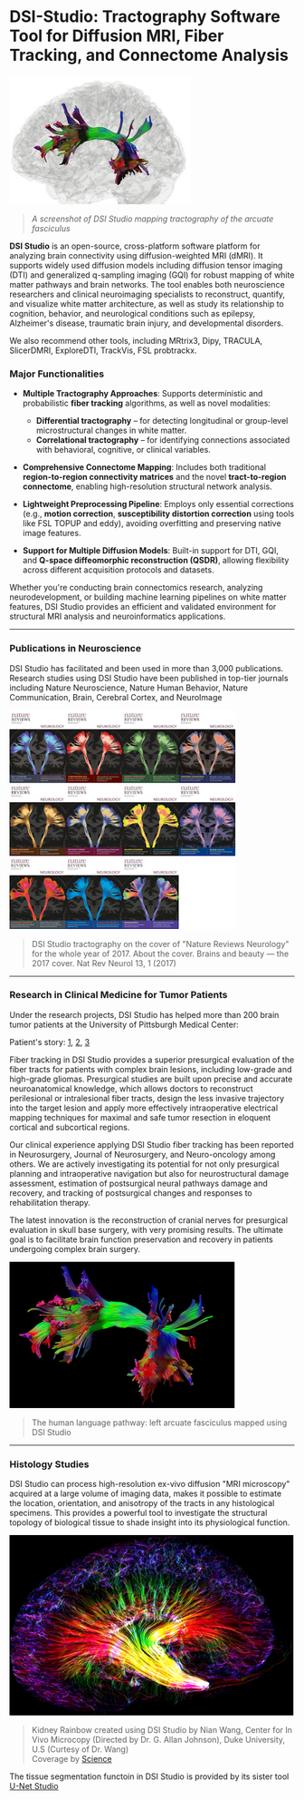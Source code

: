 # DSI-Studio: Tractography Software Tool for Diffusion MRI, Fiber Tracking, and Connectome Analysis
 
![image](/images/dsi_studio2.jfif)
> *A screenshot of DSI Studio mapping tractography of the arcuate fasciculus*

**DSI Studio** is an open-source, cross-platform software platform for analyzing brain connectivity using diffusion-weighted MRI (dMRI). It supports widely used diffusion models including diffusion tensor imaging (DTI) and generalized q-sampling imaging (GQI) for robust mapping of white matter pathways and brain networks. The tool enables both neuroscience researchers and clinical neuroimaging specialists to reconstruct, quantify, and visualize white matter architecture, as well as study its relationship to cognition, behavior, and neurological conditions such as epilepsy, Alzheimer's disease, traumatic brain injury, and developmental disorders.

We also recommend other tools, including MRtrix3, Dipy, TRACULA, SlicerDMRI, ExploreDTI, TrackVis, FSL probtrackx.

### Major Functionalities

* **Multiple Tractography Approaches**:
  Supports deterministic and probabilistic **fiber tracking** algorithms, as well as novel modalities:

  * **Differential tractography** – for detecting longitudinal or group-level microstructural changes in white matter.
  * **Correlational tractography** – for identifying connections associated with behavioral, cognitive, or clinical variables.
* **Comprehensive Connectome Mapping**:
  Includes both traditional **region-to-region connectivity matrices** and the novel **tract-to-region connectome**, enabling high-resolution structural network analysis.
* **Lightweight Preprocessing Pipeline**:
  Employs only essential corrections (e.g., **motion correction**, **susceptibility distortion correction** using tools like FSL TOPUP and eddy), avoiding overfitting and preserving native image features.
* **Support for Multiple Diffusion Models**:
  Built-in support for DTI, GQI, and **Q-space diffeomorphic reconstruction (QSDR)**, allowing flexibility across different acquisition protocols and datasets.

Whether you're conducting brain connectomics research, analyzing neurodevelopment, or building machine learning pipelines on white matter features, DSI Studio provides an efficient and validated environment for structural MRI analysis and neuroinformatics applications.

---

### Publications in Neuroscience

DSI Studio has facilitated and been used in more than 3,000 publications. Research studies using DSI Studio have been published in top-tier journals including Nature Neuroscience, Nature Human Behavior, Nature Communication, Brain, Cerebral Cortex, and NeuroImage 

![image](/images/nat_rev_neuro.png)
> DSI Studio tractography on the cover of "Nature Reviews Neurology" for the whole year of 2017. 
> About the cover. Brains and beauty — the 2017 cover. Nat Rev Neurol 13, 1 (2017)

---

### Research in Clinical Medicine for Tumor Patients

Under the research projects, DSI Studio has helped more than 200 brain tumor patients at the University of Pittsburgh Medical Center:

Patient's story: [1](https://www.youtube.com/watch?v=gEZlzkxb-LE), [2](https://www.youtube.com/watch?v=vULJxiuO6lo), [3](https://www.youtube.com/watch?v=7WQ-Dej4_dM)

Fiber tracking in DSI Studio provides a superior presurgical evaluation of the fiber tracts for patients with complex brain lesions, including low-grade and high-grade gliomas. Presurgical studies are built upon precise and accurate neuroanatomical knowledge, which allows doctors to reconstruct perilesional or intralesional fiber tracts, design the less invasive trajectory into the target lesion and apply more effectively intraoperative electrical mapping techniques for maximal and safe tumor resection in eloquent cortical and subcortical regions. 

Our clinical experience applying DSI Studio fiber tracking has been reported in Neurosurgery, Journal of Neurosurgery, and Neuro-oncology among others. We are actively investigating its potential for not only presurgical planning and intraoperative navigation but also for neurostructural damage assessment, estimation of postsurgical neural pathways damage and recovery, and tracking of postsurgical changes and responses to rehabilitation therapy.

The latest innovation is the reconstruction of cranial nerves for presurgical evaluation in skull base surgery, with very promising results. The ultimate goal is to facilitate brain function preservation and recovery in patients undergoing complex brain surgery.

![image](/images/af.png)
> The human language pathway: left arcuate fasciculus mapped using DSI Studio

---

### Histology Studies

DSI Studio can process high-resolution ex-vivo diffusion "MRI microscopy" acquired at a large volume of imaging data, makes it possible to estimate the location, orientation, and anisotropy of the tracts in any histological specimens. This provides a powerful tool to investigate the structural topology of biological tissue to shade insight into its physiological function.

![Kidney rainbow](/images/KidneyRainbow.png)
> Kidney Rainbow created using DSI Studio by Nian Wang, Center for In Vivo Microcopy (Directed by Dr. G. Allan Johnson), Duke University, U.S (Curtesy of Dr. Wang) <br>
> Coverage by [Science](https://science.sciencemag.org/content/363/6427/564)

The tissue segmentation functoin in DSI Studio is provided by its sister tool [U-Net Studio](https://unet-studio.labsolver.org)
